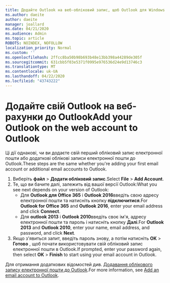 ```yaml
---
title: Додайте Outlook на веб-обліковий запис, щоб Outlook для Windows
ms.author: daeite
author: daeite
manager: joallard
ms.date: 04/21/2020
ms.audience: Admin
ms.topic: article
ROBOTS: NOINDEX, NOFOLLOW
localization_priority: Normal
ms.custom: ''
ms.openlocfilehash: 2ffcc8ba50b98b693b48e13bb398a44289de305f
ms.sourcegitcommit: 631cbb5f03e5371f0995e976536d24e9d13746c3
ms.translationtype: MT
ms.contentlocale: uk-UA
ms.lasthandoff: 04/22/2020
ms.locfileid: "43743222"
---
```

# <a name="add-your-outlook-on-the-web-account-to-outlook"></a><span data-ttu-id="f36ac-102">Додайте свій Outlook на веб-рахунки до Outlook</span><span class="sxs-lookup"><span data-stu-id="f36ac-102">Add your Outlook on the web account to Outlook</span></span>

<span data-ttu-id="f36ac-103">Ці дії однакові, чи ви додаєте свій перший обліковий запис електронної пошти або додаткові облікові записи електронної пошти до Outlook.</span><span class="sxs-lookup"><span data-stu-id="f36ac-103">These steps are the same whether you're adding your first email account or additional email accounts to Outlook.</span></span>

1. <span data-ttu-id="f36ac-104">Виберіть **файл** > **Додати обліковий запис**.</span><span class="sxs-lookup"><span data-stu-id="f36ac-104">Select **File** > **Add Account**.</span></span>
1. <span data-ttu-id="f36ac-105">Те, що ви бачите далі, залежить від вашої версії Outlook:</span><span class="sxs-lookup"><span data-stu-id="f36ac-105">What you see next depends on your version of Outlook:</span></span>
    - <span data-ttu-id="f36ac-106">Для **Outlook для Office 365** і **Outlook 2016**введіть свою адресу електронної пошти та натисніть кнопку **підключитися**.</span><span class="sxs-lookup"><span data-stu-id="f36ac-106">For **Outlook for Office 365** and **Outlook 2016**, enter your email address and click **Connect**.</span></span>
    - <span data-ttu-id="f36ac-107">Для **outlook 2013** і **Outlook 2010**введіть своє ім'я, адресу електронної пошти та пароль і натисніть кнопку **Далі**.</span><span class="sxs-lookup"><span data-stu-id="f36ac-107">For **Outlook 2013** and **Outlook 2010**, enter your name, email address, and password, and click **Next**.</span></span>
1. <span data-ttu-id="f36ac-108">Якщо з'явиться запит, введіть пароль знову, а потім натисніть **OK** > **Готово** , щоб почати використовувати свій обліковий запис електронної пошти в Outlook.</span><span class="sxs-lookup"><span data-stu-id="f36ac-108">If prompted, enter your password again, then select **OK** > **Finish** to start using your email account in Outlook.</span></span>

<span data-ttu-id="f36ac-109">Для отримання додаткових відомостей див. [Додавання облікового запису електронної пошти до Outlook](https://support.office.com/article/6e27792a-9267-4aa4-8bb6-c84ef146101b).</span><span class="sxs-lookup"><span data-stu-id="f36ac-109">For more information, see [Add an email account to Outlook](https://support.office.com/article/6e27792a-9267-4aa4-8bb6-c84ef146101b).</span></span>